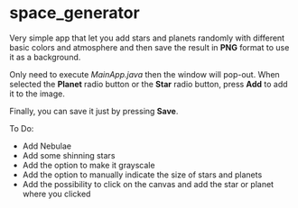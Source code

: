 # space_generator

Very simple app that let you add stars and planets randomly with different basic colors and atmosphere and then save the result in **PNG** format to use it as a background.

Only need to execute _MainApp.java_ then the window will pop-out. When selected the **Planet** radio button or the **Star** radio button, press **Add** to add it to the image.

Finally, you can save it just by pressing **Save**.

To Do:
- Add Nebulae
- Add some shinning stars
- Add the option to make it grayscale
- Add the option to manually indicate the size of stars and planets
- Add the possibility to click on the canvas and add the star or planet where you clicked
